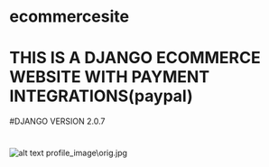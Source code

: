 # ecommercesite
# THIS IS A DJANGO ECOMMERCE WEBSITE WITH PAYMENT INTEGRATIONS(paypal)

#DJANGO VERSION
2.0.7

#
![alt text](https://github.com/[mmachua]/[ecommercesite]/women/[media]/profile_image\orig.jpg?raw=true)
profile_image\orig.jpg
